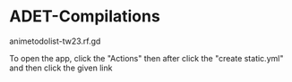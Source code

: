 # ADET-Compilations
animetodolist-tw23.rf.gd

To open the app, click the "Actions" then after click the "create static.yml" and then click the given link
